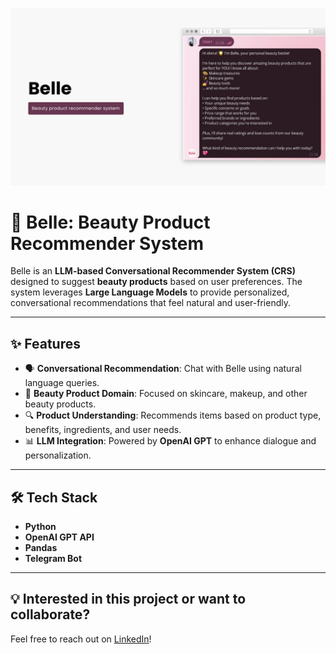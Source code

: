 ![Preview Belle](preview-belle.png)
# 💄 Belle: Beauty Product Recommender System

Belle is an **LLM-based Conversational Recommender System (CRS)** designed to suggest **beauty products** based on user preferences.   The system leverages **Large Language Models** to provide personalized, conversational recommendations that feel natural and user-friendly.

---

## ✨ Features

- 🗣 **Conversational Recommendation**: Chat with Belle using natural language queries. 
- 💅 **Beauty Product Domain**: Focused on skincare, makeup, and other beauty products.  
- 🔍 **Product Understanding**: Recommends items based on product type, benefits, ingredients, and user needs.  
- 📊 **LLM Integration**: Powered by **OpenAI GPT** to enhance dialogue and personalization.  

---

## 🛠️ Tech Stack

- **Python**  
- **OpenAI GPT API**  
- **Pandas**  
- **Telegram Bot** 

---

## 💡 Interested in this project or want to collaborate?  
Feel free to reach out on [LinkedIn](https://www.linkedin.com/in/elvirawlndr)!

